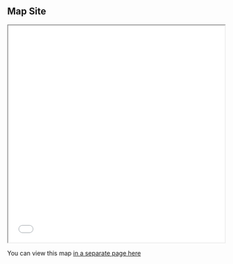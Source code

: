 ## Map Site

<iframe src="2019_E1_Map.html" height="500" width="500"></iframe>

You can view this map [in a separate page here](2019_E1_Map.html)
